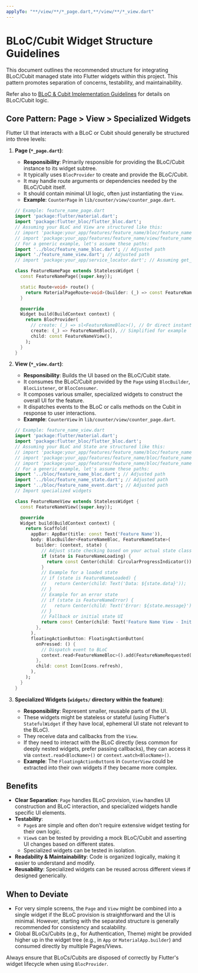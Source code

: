 ```yaml
---
applyTo: "**/view/**/*_page.dart,**/view/**/*_view.dart"
---
```

# BLoC/Cubit Widget Structure Guidelines

This document outlines the recommended structure for integrating BLoC/Cubit managed state into Flutter widgets within this project. This pattern promotes separation of concerns, testability, and maintainability.

Refer also to [BLoC & Cubit Implementation Guidelines](./bloc-guidelines.instructions.md) for details on BLoC/Cubit logic.

## Core Pattern: Page > View > Specialized Widgets

Flutter UI that interacts with a BLoC or Cubit should generally be structured into three levels:

1.  **Page (`*_page.dart`)**:
    *   **Responsibility**: Primarily responsible for providing the BLoC/Cubit instance to its widget subtree.
    *   It typically uses `BlocProvider` to create and provide the BLoC/Cubit.
    *   It may handle route arguments or dependencies needed by the BLoC/Cubit itself.
    *   It should contain minimal UI logic, often just instantiating the `View`.
    *   **Example**: `CounterPage` in `lib/counter/view/counter_page.dart`.

    ```dart
    // Example: feature_name_page.dart
    import 'package:flutter/material.dart';
    import 'package:flutter_bloc/flutter_bloc.dart';
    // Assuming your BLoC and View are structured like this:
    // import 'package:your_app/features/feature_name/bloc/feature_name_bloc.dart';
    // import 'package:your_app/features/feature_name/view/feature_name_view.dart';
    // For a generic example, let's assume these paths:
    import '../bloc/feature_name_bloc.dart'; // Adjusted path
    import './feature_name_view.dart'; // Adjusted path
    // import 'package:your_app/service_locator.dart'; // Assuming get_it for dependency injection

    class FeatureNamePage extends StatelessWidget {
      const FeatureNamePage({super.key});

      static Route<void> route() {
        return MaterialPageRoute<void>(builder: (_) => const FeatureNamePage());
      }

      @override
      Widget build(BuildContext context) {
        return BlocProvider(
          // create: (_) => sl<FeatureNameBloc>(), // Or direct instantiation if no complex dependencies
          create: (_) => FeatureNameBloc(), // Simplified for example
          child: const FeatureNameView(),
        );
      }
    }
    ```

2.  **View (`*_view.dart`)**:
    *   **Responsibility**: Builds the UI based on the BLoC/Cubit state.
    *   It consumes the BLoC/Cubit provided by the `Page` using `BlocBuilder`, `BlocListener`, or `BlocConsumer`.
    *   It composes various smaller, specialized widgets to construct the overall UI for the feature.
    *   It dispatches events to the BLoC or calls methods on the Cubit in response to user interactions.
    *   **Example**: `CounterView` in `lib/counter/view/counter_page.dart`.

    ```dart
    // Example: feature_name_view.dart
    import 'package:flutter/material.dart';
    import 'package:flutter_bloc/flutter_bloc.dart';
    // Assuming your BLoC and State are structured like this:
    // import 'package:your_app/features/feature_name/bloc/feature_name_bloc.dart';
    // import 'package:your_app/features/feature_name/bloc/feature_name_state.dart';
    // import 'package:your_app/features/feature_name/bloc/feature_name_event.dart';
    // For a generic example, let's assume these paths:
    import '../bloc/feature_name_bloc.dart'; // Adjusted path
    import '../bloc/feature_name_state.dart'; // Adjusted path
    import '../bloc/feature_name_event.dart'; // Adjusted path
    // Import specialized widgets

    class FeatureNameView extends StatelessWidget {
      const FeatureNameView({super.key});

      @override
      Widget build(BuildContext context) {
        return Scaffold(
          appBar: AppBar(title: const Text('Feature Name')),
          body: BlocBuilder<FeatureNameBloc, FeatureNameState>(
            builder: (context, state) {
              // Adjust state checking based on your actual state classes
              if (state is FeatureNameLoading) {
                return const Center(child: CircularProgressIndicator());
              }
              // Example for a loaded state
              // if (state is FeatureNameLoaded) {
              //   return Center(child: Text('Data: ${state.data}'));
              // }
              // Example for an error state
              // if (state is FeatureNameError) {
              //   return Center(child: Text('Error: ${state.message}'));
              // }
              // Fallback or initial state UI
              return const Center(child: Text('Feature Name View - Initial or Default State'));
            },
          ),
          floatingActionButton: FloatingActionButton(
            onPressed: () {
              // Dispatch event to BLoC
              context.read<FeatureNameBloc>().add(FeatureNameRequested());
            },
            child: const Icon(Icons.refresh),
          ),
        );
      }
    }
    ```

3.  **Specialized Widgets (`widgets/` directory within the feature)**:
    *   **Responsibility**: Represent smaller, reusable parts of the UI.
    *   These widgets might be stateless or stateful (using Flutter's `StatefulWidget` if they have local, ephemeral UI state not relevant to the BLoC).
    *   They receive data and callbacks from the `View`.
    *   If they need to interact with the BLoC directly (less common for deeply nested widgets, prefer passing callbacks), they can access it via `context.read<BlocName>()` or `context.watch<BlocName>()`.
    *   **Example**: The `FloatingActionButton`s in `CounterView` could be extracted into their own widgets if they became more complex.

## Benefits

- **Clear Separation**: `Page` handles BLoC provision, `View` handles UI construction and BLoC interaction, and specialized widgets handle specific UI elements.
- **Testability**:
    - `Page`s are simple and often don't require extensive widget testing for their own logic.
    - `View`s can be tested by providing a mock BLoC/Cubit and asserting UI changes based on different states.
    - Specialized widgets can be tested in isolation.
- **Readability & Maintainability**: Code is organized logically, making it easier to understand and modify.
- **Reusability**: Specialized widgets can be reused across different views if designed generically.

## When to Deviate

- For very simple screens, the `Page` and `View` might be combined into a single widget if the BLoC provision is straightforward and the UI is minimal. However, starting with the separated structure is generally recommended for consistency and scalability.
- Global BLoCs/Cubits (e.g., for Authentication, Theme) might be provided higher up in the widget tree (e.g., in `App` or `MaterialApp.builder`) and consumed directly by multiple Pages/Views.

Always ensure that BLoCs/Cubits are disposed of correctly by Flutter's widget lifecycle when using `BlocProvider`.
